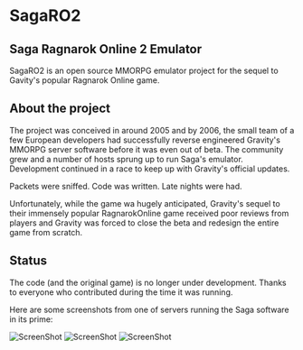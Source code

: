 SagaRO2
=======

Saga Ragnarok Online 2 Emulator
-------------------------------

SagaRO2 is an open source MMORPG emulator project for the sequel to Gavity's popular Ragnarok Online game.

About the project
-----------------
The project was conceived in around 2005 and by 2006, the small team of a few European developers had successfully reverse engineered Gravity's MMORPG server software before it was even out of beta.
The community grew and a number of hosts sprung up to run Saga's emulator. Development continued in a race to keep up with Gravity's official updates. 

Packets were sniffed.
Code was written.
Late nights were had.

Unfortunately, while the game wa hugely anticipated, Gravity's sequel to their immensely popular RagnarokOnline game received poor reviews from players and Gravity was forced to close the beta and redesign the entire game from scratch.

Status
-----
The code (and the original game) is no longer under development. Thanks to everyone who contributed during the time it was running. 

Here are some screenshots from one of servers running the Saga software in its prime:

![ScreenShot]()
![ScreenShot]()
![ScreenShot]()
